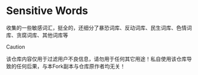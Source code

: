 # Sensitive Words

收集的一些敏感词汇，挺全的，还细分了暴恐词库、反动词库、民生词库、色情词库、贪腐词库、其他词库等

> [!CAUTION]
> 该仓库内容仅用于过滤用户不良信息，请勿用于任何其它用途！私自使用该仓库导致的任何后果，与本Fork副本与仓库原作者均无关！
